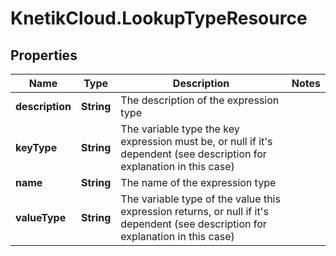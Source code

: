# KnetikCloud.LookupTypeResource

## Properties
Name | Type | Description | Notes
------------ | ------------- | ------------- | -------------
**description** | **String** | The description of the expression type | 
**keyType** | **String** | The variable type the key expression must be, or null if it&#39;s dependent (see description for explanation in this case) | 
**name** | **String** | The name of the expression type | 
**valueType** | **String** | The variable type of the value this expression returns, or null if it&#39;s dependent (see description for explanation in this case) | 


